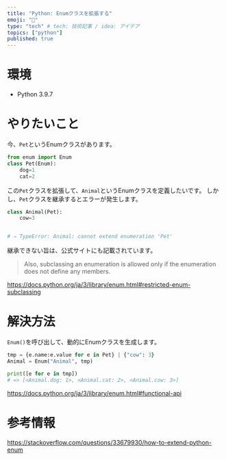 ```yaml
---
title: "Python: Enumクラスを拡張する"
emoji: "🌊"
type: "tech" # tech: 技術記事 / idea: アイデア
topics: ["python"]
published: true
---
```



# 環境
* Python 3.9.7


# やりたいこと

今、`Pet`というEnumクラスがあります。

```python
from enum import Enum
class Pet(Enum):
    dog=1
    cat=2
```    

この`Pet`クラスを拡張して、`Animal`というEnumクラスを定義したいです。
しかし、`Pet`クラスを継承するとエラーが発生します。


```python
class Animal(Pet):
    cow=3


# ⇒ TypeError: Animal: cannot extend enumeration 'Pet'    
```    

継承できない旨は、公式サイトにも記載されています。
>Also, subclassing an enumeration is allowed only if the enumeration does not define any members.

https://docs.python.org/ja/3/library/enum.html#restricted-enum-subclassing


# 解決方法
`Enum()`を呼び出して、動的にEnumクラスを生成します。

```python
tmp = {e.name:e.value for e in Pet} | {"cow": 3}
Animal = Enum("Animal", tmp)

print([e for e in tmp])
# => [<Animal.dog: 1>, <Animal.cat: 2>, <Animal.cow: 3>]
```


https://docs.python.org/ja/3/library/enum.html#functional-api


# 参考情報
https://stackoverflow.com/questions/33679930/how-to-extend-python-enum

